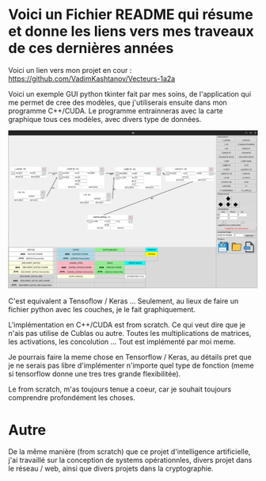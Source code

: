 # Voici un Fichier README qui résume et donne les liens vers mes traveaux de ces dernières années

Voici un lien vers mon projet en cour : https://github.com/VadimKashtanov/Vecteurs-1a2a

Voici un exemple GUI python tkinter fait par mes soins, de l'application qui me permet de cree des modèles, que j'utiliserais ensuite dans mon programme C++/CUDA. Le programme entrainneras avec la carte graphique tous ces modèles, avec divers type de données. 

![alt text](https://github.com/VadimKashtanov/Mes-Librairies/blob/main/img.png)

C'est equivalent a Tensoflow / Keras ... Seulement, au lieux de faire un fichier python avec les couches, je le fait graphiquement.


L'implémentation en C++/CUDA est from scratch. Ce qui veut dire que je n'ais pas utilise de Cublas ou autre. Toutes les multiplications de matrices, les activations, les concolution ... Tout est implémenté par moi meme.

Je pourrais faire la meme chose en Tensorflow / Keras, au détails pret que je ne serais pas libre d'implémenter n'importe quel type de fonction (meme si tensorflow donne une tres tres grande flexibilitée).

Le from scratch, m'as toujours tenue a coeur, car je souhait toujours comprendre profondément les choses.

# Autre

De la même manière (from scratch) que ce projet d'intelligence artificielle, j'ai travaillé sur la conception de systems opérationnles, divers projet dans le réseau / web, ainsi que divers projets dans la cryptographie. 
